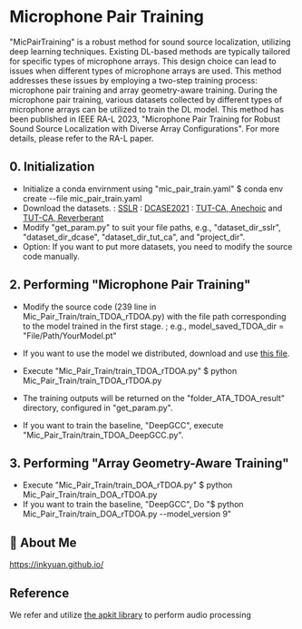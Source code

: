 # Microphone Pair Training

"MicPairTraining" is a robust method for sound source localization, utilizing deep learning techniques.
Existing DL-based methods are typically tailored for specific types of microphone arrays.
This design choice can lead to issues when different types of microphone arrays are used.
This method addresses these issues by employing a two-step training process: microphone pair training and array geometry-aware training.
During the microphone pair training, various datasets collected by different types of microphone arrays can be utilized to train the DL model.
This method has been published in IEEE RA-L 2023, "Microphone Pair Training for Robust Sound Source Localization with Diverse Array Configurations".
For more details, please refer to the RA-L paper.

## 0. Initialization
   - Initialize a conda envirnment using "mic_pair_train.yaml"
     $ conda env create --file mic_pair_train.yaml
   - Download the datasets.
     : [SSLR](https://www.idiap.ch/en/dataset/sslr)
     : [DCASE2021](https://zenodo.org/records/4844825)
     : [TUT-CA, Anechoic](https://zenodo.org/records/1237752) and [TUT-CA, Reverberant](https://zenodo.org/records/1237754)
   - Modify "get_param.py" to suit your file paths, e.g., "dataset_dir_sslr", "dataset_dir_dcase", "dataset_dir_tut_ca", and "project_dir".
   - Option: If you want to put more datasets, you need to modify the source code manually.
   
## 2. Performing "Microphone Pair Training"
   - Modify the source code (239 line in Mic_Pair_Train/train_TDOA_rTDOA.py) with the file path corresponding to the model trained in the first stage.
     ; e.g., model_saved_TDOA_dir = "File/Path/YourModel.pt"
   - If you want to use the model we distributed, download and use [this file](https://drive.google.com/file/d/1iHNY8j4sX0I4042OCvXYdC5XX22A2lqz/view?usp=drive_link).
     
   - Execute "Mic_Pair_Train/train_TDOA_rTDOA.py"
     $ python Mic_Pair_Train/train_TDOA_rTDOA.py
   - The training outputs will be returned on the "folder_ATA_TDOA_result" directory, configured in "get_param.py".
   - If you want to train the baseline, "DeepGCC", execute "Mic_Pair_Train/train_TDOA_DeepGCC.py".
     
## 3. Performing "Array Geometry-Aware Training"
   - Execute "Mic_Pair_Train/train_DOA_rTDOA.py"
     $ python Mic_Pair_Train/train_DOA_rTDOA.py
   - If you want to train the baseline, "DeepGCC", Do "$ python Mic_Pair_Train/train_DOA_rTDOA.py --model_version 9"


## 🚀 About Me
https://inkyuan.github.io/

## Reference
We refer and utilize [the apkit library](https://github.com/idiap/apkit#audio-processing-kit-apkit) to perform audio processing
